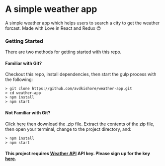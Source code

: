 # A simple weather app

A simple weather app which helps users to search a city to get the weather forcast. Made with Love in React and Redux &#x1F60D;

### Getting Started

There are two methods for getting started with this repo.

#### Familiar with Git?
Checkout this repo, install dependencies, then start the gulp process with the following:

```
> git clone https://github.com/avdkishore/weather-app.git
> cd weather-app
> npm install
> npm start
```

#### Not Familiar with Git?
Click [here](https://github.com/avdkishore/weather-app/releases) then download the .zip file.  Extract the contents of the zip file, then open your terminal, change to the project directory, and:

```
> npm install
> npm start
```
#### This project requires [Weather API](https://openweathermap.org/) API key. Please sign up for the key [here](https://home.openweathermap.org/users/sign_up).
